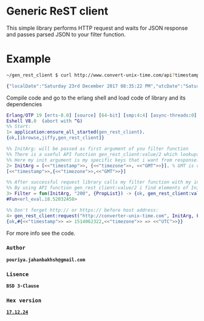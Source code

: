 # Generic ReST client
This simple library performs HTTP request and waits for JSON response and passes parsed JSON to your filter function.

# Example
```sh
~/gen_rest_client $ curl http://www.convert-unix-time.com/api?timestamp=now
```
```javascript
{"localDate":"Saturday 23rd December 2017 08:35:22 PM","utcDate":"Saturday 23rd December 2017 08:35:22 PM","format":"l jS F Y h:i:s A","returnType":"json","timestamp":1514061322,"timezone":"UTC","daylightSavingTime":false,"url":"http:\/\/www.convert-unix-time.com?t=1514061322"}
``` 

Compile code and go to the erlang shell and load code of library and its dependencies
```erlang
Erlang/OTP 19 [erts-8.0] [source] [64-bit] [smp:4:4] [async-threads:0] [hipe] [kernel-poll:false]
Eshell V8.0  (abort with ^G)
%% Start:
1> application:ensure_all_started(gen_rest_client).
{ok,[ibrowse,jiffy,gen_rest_client]}

%% InitArg: will be passed as first argument of you filter function
%% There is a useful API function gen_rest_client:value/2 which lookups specific keys from a JSON object.
%% Here my init argument is my specific keys that i want from response. I will use valu/2 function in filter function
2> InitArg = [<<"timestamp">>, {<<"timezone">>, <<"GMT">>}]. % GMT is default value
[<<"timestamp">>,{<<"timezone">>,<<"GMT">>}]

%% After successful request library calls my filter function with my init argument, HTTP status code "200" and parsed JSON.
%% By using API function gen_rest_client:value/2 i find elements of InitArg in PropList. You can write your own filter.
3> Filter = fun(InitArg, "200", {PropList}) -> {ok, gen_rest_client:value(InitArg, PropList)} end.
#Fun<erl_eval.18.52032458>

%% Don't forget http:// or https:// before host address:
4> gen_rest_client:request("http://converter-unix-time.com", InitArg, Filter, "/api?timestamp=now", get_timestamp).
{ok,#{<<"timestamp">> => 1514062322,<<"timezone">> => <<"UTC">>}}
```

For more info see the code.

### `Author`
**`pouriya.jahanbakhsh@gmail.com`**

### `Lisence`
**`BSD 3-Clause`**

### `Hex version`
[**`17.12.24`**](https://hex.pm/packages/gen_rest_client)

